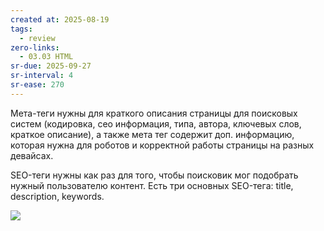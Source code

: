 ```yaml
---
created at: 2025-08-19
tags:
  - review
zero-links:
  - 03.03 HTML
sr-due: 2025-09-27
sr-interval: 4
sr-ease: 270
---
```

Мета-теги нужны для краткого описания страницы для поисковых систем (кодировка, сео информация, типа, автора, ключевых слов, краткое описание), а также мета тег содержит доп. информацию, которая нужна для роботов и корректной работы страницы на разных девайсах.

SEO-теги нужны как раз для того, чтобы поисковик мог подобрать нужный пользователю контент. Есть три основных SEO-тега: title, description, keywords.

![](https://solid-canidae-759.notion.site/image/https%3A%2F%2Fprod-files-secure.s3.us-west-2.amazonaws.com%2F88b5ae27-ae96-47e9-9b3e-04a5469da5df%2F6915e35b-27ad-416e-ac02-d681b9545534%2FUntitled.png?table=block&id=145dcd93-9d44-8174-b1c3-e24e5bb9604c&spaceId=88b5ae27-ae96-47e9-9b3e-04a5469da5df&width=1360&userId=&cache=v2)